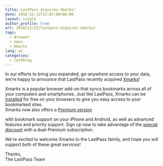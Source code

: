 ```yaml
---
title: LastPass Acquires Xmarks!
date: 2010-12-12T12:07:00+00:00
layout: single
author_profile: true
url: 2010/12/12/lastpass-acquires-xmarks/
tags:
  - Browser
  - news
  - Xmarks
lang: en
categories: 
  - techblog
---
```

In our efforts to bring you expanded, go-anywhere access to your data, we're happy to announce that LastPass recently acquired [Xmarks](http://xmarks.com/)!

Xmarks is a popular browser add-on that syncs bookmarks across all of your computers and smartphones. Just like LastPass, Xmarks can be [installed](http://xmarks.com/) for free on your browsers to give you easy access to your bookmarked sites.  
Xmarks now also offers a [Premium version](http://buy.xmarks.com/premium.php)

with bookmark support on your iPhone and Android, as well as advanced features and priority support. Sign up now to take advantage of the [special discount](https://lastpass.com/features_joinpremiumxmarks.php) with a dual-Premium subscription.

We're excited to welcome Xmarks to the LastPass family, and hope you will support both of these great services!

Thanks,  
The LastPass Team